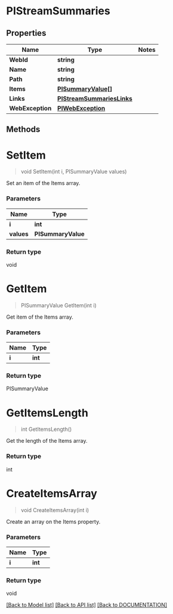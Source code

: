 # PIStreamSummaries

## Properties
Name | Type | Notes
------------ | ------------- | -------------
**WebId** | **string**
**Name** | **string**
**Path** | **string**
**Items** | **[**PISummaryValue[]**](../Model/PISummaryValue.md)**
**Links** | **[**PIStreamSummariesLinks**](../Model/PIStreamSummariesLinks.md)**
**WebException** | **[**PIWebException**](../Model/PIWebException.md)**

## Methods

# **SetItem**
> void SetItem(int i, PISummaryValue values)

Set an item of the Items array.

### Parameters

Name | Type
------------- | -------------
 **i** | **int**
 **values** | **PISummaryValue**

### Return type

void


# **GetItem**
> PISummaryValue GetItem(int i)

Get item of the Items array.

### Parameters

Name | Type
------------- | -------------
 **i** | **int**

### Return type

PISummaryValue


# **GetItemsLength**
> int GetItemsLength()

Get the length of the Items array.


### Return type

int


# **CreateItemsArray**
> void CreateItemsArray(int i)

Create an array on the Items property.

### Parameters

Name | Type
------------- | -------------
 **i** | **int**

### Return type

void

[[Back to Model list]](../../DOCUMENTATION.md#documentation-for-models) [[Back to API list]](../../DOCUMENTATION.md#documentation-for-api-endpoints) [[Back to DOCUMENTATION]](../../DOCUMENTATION.md)
